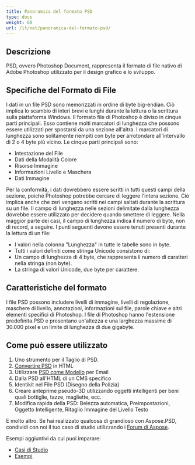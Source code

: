 ```yaml
---
title: Panoramica del formato PSD
type: docs
weight: 60
url: /it/net/panoramica-del-formato-psd/
---
```


## **Descrizione**
PSD, ovvero Photoshop Document, rappresenta il formato di file nativo di Adobe Photoshop utilizzato per il design grafico e lo sviluppo.

## **Specifiche del Formato di File** 
I dati in un file PSD sono memorizzati in ordine di byte big-endian. Ciò implica lo scambio di interi brevi e lunghi durante la lettura o la scrittura sulla piattaforma Windows. Il formato file di Photoshop è diviso in cinque parti principali. Esso contiene molti marcatori di lunghezza che possono essere utilizzati per spostarsi da una sezione all'altra. I marcatori di lunghezza sono solitamente riempiti con byte per arrotondare all'intervallo di 2 o 4 byte più vicino. Le cinque parti principali sono:

- Intestazione del File
- Dati della Modalità Colore
- Risorse Immagine
- Informazioni Livello e Maschera
- Dati Immagine

Per la conformità, i dati dovrebbero essere scritti in tutti questi campi della sezione, poiché Photoshop potrebbe cercare di leggere l'intera sezione. Ciò implica anche che zeri vengano scritti nei campi saltati durante la scrittura su un file. Il campo di lunghezza nelle sezioni delimitate dalla lunghezza dovrebbe essere utilizzato per decidere quando smettere di leggere. Nella maggior parte dei casi, il campo di lunghezza indica il numero di byte, non di record, a seguire. I punti seguenti devono essere tenuti presenti durante la lettura di un file:

- I valori nella colonna "Lunghezza" in tutte le tabelle sono in byte.
- Tutti i valori definiti come stringa Unicode consistono di:
- Un campo di lunghezza di 4 byte, che rappresenta il numero di caratteri nella stringa (non byte).
- La stringa di valori Unicode, due byte per carattere.

## **Caratteristiche del formato**
I file PSD possono includere livelli di immagine, livelli di regolazione, maschere di livello, annotazioni, informazioni sul file, parole chiave e altri elementi specifici di Photoshop. I file di Photoshop hanno l'estensione predefinita.PSD e presentano un'altezza e una larghezza massime di 30.000 pixel e un limite di lunghezza di due gigabyte.

## **Come può essere utilizzato**
1. Uno strumento per il Taglio di PSD.
1. [Convertire PSD](/it/psd/net/convertire-immagine-psd-in-formato-raster/) in HTML
1. Utilizzare [PSD come Modello](/it/psd/net/utilizzare-file-psd-come-modelli-per-le-carte-da-visita-di-automazione/) per Email
1. Dalla PSD all'HTML di un CMS specifico
1. Identikit nel File PSD (Disegno della Polizia)
1. Creare anteprime pseudo-3D utilizzando oggetti intelligenti per beni quali bottiglie, tazze, magliette, ecc.
1. Modifica rapida della PSD: Belezza automatica, Preimpostazioni, Oggetto Intelligente, Ritaglio Immagine del Livello Testo

E molto altro. Se hai realizzato qualcosa di grandioso con Aspose.PSD, condividi con noi il tuo caso di studio utilizzando i [Forum di Aspose](https://forum.aspose.com/).

Esempi aggiuntivi da cui puoi imparare:

- [Casi di Studio](https://downloads.aspose.com/corporate/case-studies/aspose.psd/)
- [Esempi](/it/psd/net/mostra-efficacia-html/)
